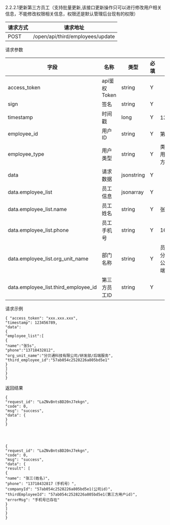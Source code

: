 2.2.2.1更新第三方员工（支持批量更新,该接口更新操作只可以进行修改用户相关信息，不能修改权限相关信息，权限还是默认管理后台现有的权限）

请求方式|请求地址
----|---
POST|/open/api/third/employees/update


请求参数

字段 | 名称 | 类型 | 必填 | 描述 |
--- | --- | --- | --- | --- |
access_token|api鉴权Token|string|Y|
sign|签名|string|Y||
timestamp|时间戳 |long|Y|13位时间戳
employee\_id| 用户ID|string|Y|第三方用户id
employee\_type| 用户类型|string|Y|类型，0为分贝用户，1为第三方用户
data| 请求数据 | jsonstring | Y | |
data.employee\_list | 员工信息 | jsonarray | Y ||
data.employee\_list.name | 员工姓名 | string | Y |张三|
data.employee\_list.phone | 员工手机号 | string | Y |16090190901|
data.employee\_list.org\_unit\_name | 部门名称| string | Y |员工部门名称，分贝通科技有限公司/研发部/后端服务
data.employee\_list.third\_employee\_id | 第三方员工ID | string | Y ||

请求示例

```
{ "access_token": "xxx.xxx.xxx",
"timestamp": 123456789,
"data":
{
"employee_list":[
{
"name":"张5s",
"phone":"13718432812",
"org_unit_name":"分贝通科技有限公司/研发部/后端服务",
"third_employee_id":"57ab054c2528226a805bd5e1"
}
]
}
}
```

返回结果


```
{
"request_id": "LaZNvBntsBD20nJ7ekgn",
"code": 0,
"msg": "success",
"data": {
}
}




{
"request_id": "LaZNvBntsBD20nJ7ekgn",
"code": 0,
"msg": "success",
"data": {
"result": [
{
"name": "张三(姓名)",
"phone": "13718432817（手机号）",
"companyId": "57ab054c2528226a805bd5e1(公司id)",
"thirdEmployeeId": "57ab054c2528226a805bd5e1(第三方用户id)",
"errorMsg": "手机号已存在"
}
]
}
}


```